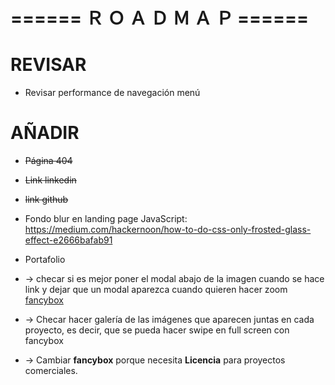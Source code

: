 # ====== Ｒ Ｏ Ａ Ｄ Ｍ Ａ Ｐ ====== #

# REVISAR #

- Revisar performance de navegación menú

# AÑADIR #
- ~~Página 404~~
- ~~Link linkedin~~
- ~~link github~~

- Fondo blur en landing page JavaScript: https://medium.com/hackernoon/how-to-do-css-only-frosted-glass-effect-e2666bafab91 

- Portafolio
- -> checar si es mejor poner el modal abajo de la imagen cuando se hace link y dejar que un modal aparezca cuando quieren hacer zoom [fancybox](http://fancyapps.com/fancybox/3/)
- -> Checar hacer galería de las imágenes que aparecen juntas en cada proyecto, es decir, que se pueda hacer swipe en full screen con fancybox
- -> Cambiar **fancybox** porque necesita **Licencia** para proyectos comerciales.